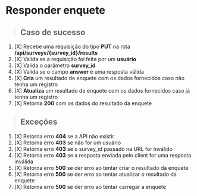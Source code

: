 # Responder enquete

> ## Caso de sucesso

1. [X] Recebe uma requisição do tipo **PUT** na rota **/api/surveys/{survey_id}/results**
2. [X] Valida se a requisição foi feita por um **usuário**
3. [X] Valida o parâmetro **survey_id**
4. [X] Valida se o campo **answer** é uma resposta válida
5. [X] **Cria** um resultado de enquete com os dados fornecidos caso não tenha um registro
6. [X] **Atualiza** um resultado de enquete com os dados fornecidos caso já tenha um registro
7. [X] Retorna **200** com os dados do resultado da enquete

> ## Exceções

1. [X] Retorna erro **404** se a API não existir
2. [X] Retorna erro **403** se não for um usuário
3. [X] Retorna erro **403** se o survey_id passado na URL for inválido
4. [X] Retorna erro **403** se a resposta enviada pelo client for uma resposta inválida
5. [X] Retorna erro **500** se der erro ao tentar criar o resultado da enquete
6. [X] Retorna erro **500** se der erro ao tentar atualizar o resultado da enquete
7. [X] Retorna erro **500** se der erro ao tentar carregar a enquete